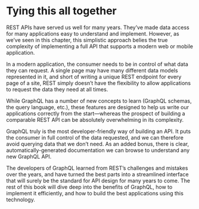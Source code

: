 # Tying this all together

REST APIs have served us well for many years. They’ve made data access for many applications easy to understand and implement. However, as we’ve seen in this chapter, this simplistic approach belies the true complexity of implementing a full API that supports a modern web or mobile application.

In a modern application, the consumer needs to be in control of what data they can request. A single page may have many different data models represented in it, and short of writing a unique REST endpoint for every page of a site, REST simply doesn’t have the flexibility to allow applications to request the data they need at all times.

While GraphQL has a number of new concepts to learn (GraphQL schemas, the query language, etc.), these features are designed to help us write our applications correctly from the start—whereas the prospect of building a comparable REST API can be absolutely overwhelming in its complexity.

GraphQL truly is the most developer-friendly way of building an API. It puts the consumer in full control of the data requested, and we can therefore avoid querying data that we don’t need. As an added bonus, there is clear, automatically-generated documentation we can browse to understand any new GraphQL API.

The developers of GraphQL learned from REST’s challenges and mistakes over the years, and have turned the best parts into a streamlined interface that will surely be the standard for API design for many years to come. The rest of this book will dive deep into the benefits of GraphQL, how to implement it efficiently, and how to build the best applications using this technology.